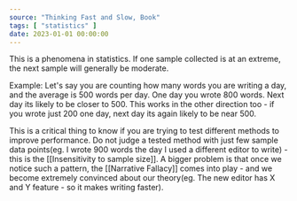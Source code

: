 ```yaml
---
source: "Thinking Fast and Slow, Book"
tags: [ "statistics" ]
date: 2023-01-01 00:00:00
---
```


This is a phenomena in statistics. If one sample collected is at an extreme, the next sample will generally be moderate. 

Example: Let's say you are counting how many words you are writing a day, and the average is 500 words per day. One day you wrote 800 words. Next day its likely to be closer to 500. This works in the other direction too - if you wrote just 200 one day, next day its again likely to be near 500.

This is a critical thing to know if you are trying to test different methods to improve performance. Do not judge a tested method with just few sample data points(eg. I wrote 900 words the day I used a different editor to write) - this is the [[Insensitivity to sample size]]. A bigger problem is that once we notice such a pattern, the [[Narrative Fallacy]] comes into play - and we become extremely convinced about our theory(eg. The new editor has X and Y feature - so it makes writing faster).